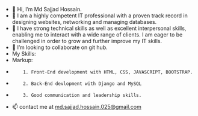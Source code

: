 - 👋 Hi, I’m Md Sajjad Hossain.
- 👀 I am a highly competent IT professional with a proven track record in designing websites, networking and managing databases.
- 🌱  I have strong technical skills as well as excellent interpersonal skills, enabling me to interact with a wide range of clients. I am eager to be challenged in order to grow and further improve my IT skills.
- 💞️ I’m looking to collaborate on git hub.
- My Skills:
- Markup: 
-         1. Front-End development with HTML, CSS, JAVASCRIPT, BOOTSTRAP.
-         2. Back-End devlopment with Django and MySQL
-         3. Good communication and leadership skills.
- 📫 contact me at md.sajjad.hossain.025@gmail.com

<!---
mdsajjadhossain25/mdsajjadhossain25 is a ✨ special ✨ repository because its `README.md` (this file) appears on your GitHub profile.
You can click the Preview link to take a look at your changes.
--->
